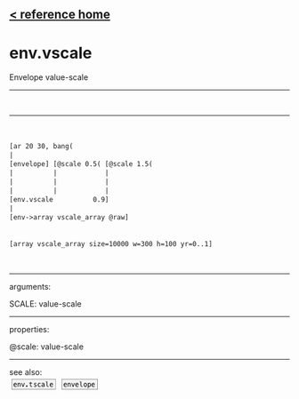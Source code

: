 [< reference home](ceammc_lib.html)
---

# env.vscale


Envelope value-scale

---

<br>


---


```


[ar 20 30, bang(
|
[envelope] [@scale 0.5( [@scale 1.5(
|          |            |
|          |            |
|          |            |
[env.vscale          0.9]
|
[env->array vscale_array @raw]


[array vscale_array size=10000 w=300 h=100 yr=0..1]

            
```

---
arguments:

SCALE: value-scale<br>

---
properties:

@scale: value-scale<br>

---
see also:<br>
[![env.tscale](img/object_env.tscale.png)](env.tscale.html)
[![envelope](img/object_envelope.png)](envelope.html)
